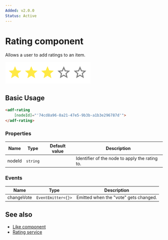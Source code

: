 ```yaml
---
Added: v2.0.0
Status: Active
---
```

# Rating component

Allows a user to add ratings to an item.

![Rating component screenshot](docassets/images/social2.png)

## Basic Usage

```html
<adf-rating  
    [nodeId]="'74cd8a96-8a21-47e5-9b3b-a1b3e296787d'">
</adf-rating>
```

### Properties

| Name | Type | Default value | Description |
| ---- | ---- | ------------- | ----------- |
| nodeId | `string` |  | Identifier of the node to apply the rating to.  |

### Events

| Name | Type | Description |
| ---- | ---- | ----------- |
| changeVote | `EventEmitter<{}>` | Emitted when the "vote" gets changed. |

## See also

-   [Like component](like.component.md)
-   [Rating service](rating.service.md)
